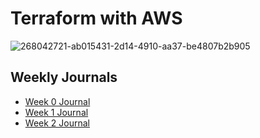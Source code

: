 # Terraform with AWS
![268042721-ab015431-2d14-4910-aa37-be4807b2b905](https://github.com/KapakahiCoder/terraform-AWS-practice/assets/54635834/effddfbf-b6e1-457c-a2cd-dc73d53ce708)

## Weekly Journals
- [Week 0 Journal](journal/week0.md)
- [Week 1 Journal](journal/week1.md)
- [Week 2 Journal](journal/week2.md)
  
